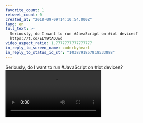 ```yaml
---
favorite_count: 1
retweet_count: 0
created_at: "2018-09-09T14:10:54.000Z"
lang: en
full_text: >-
  Seriously, do I want to run #JavaScript on #iot devices?
  https://t.co/ELY9tAOJwd
video_aspect_ratio: 1.7777777777777777
in_reply_to_screen_name: coderbyheart
in_reply_to_status_id_str: "1038791857818533888"
---
```


Seriously, do I want to run #JavaScript on #iot devices?
![Embedded Video](https://twitter-media-coderbyheart.s3.eu-north-1.amazonaws.com/1038791862239289345-gOWuYFOWibjIY0IZ.mp4)
